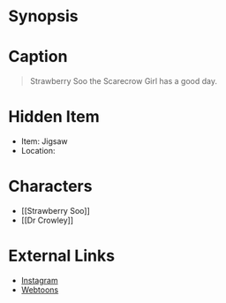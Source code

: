 # Synopsis


# Caption
> Strawberry Soo the Scarecrow Girl has a good day.

# Hidden Item
* Item: Jigsaw
* Location: <strike></strike>

# Characters
* [[Strawberry Soo]]
* [[Dr Crowley]]

# External Links
* [Instagram](https://www.instagram.com/p/B4QlTIyj0Nv/)
* [Webtoons](https://www.webtoons.com/en/challenge/twistwood-tales/15-strawberry-soo/viewer?title_no=344740&episode_no=16)